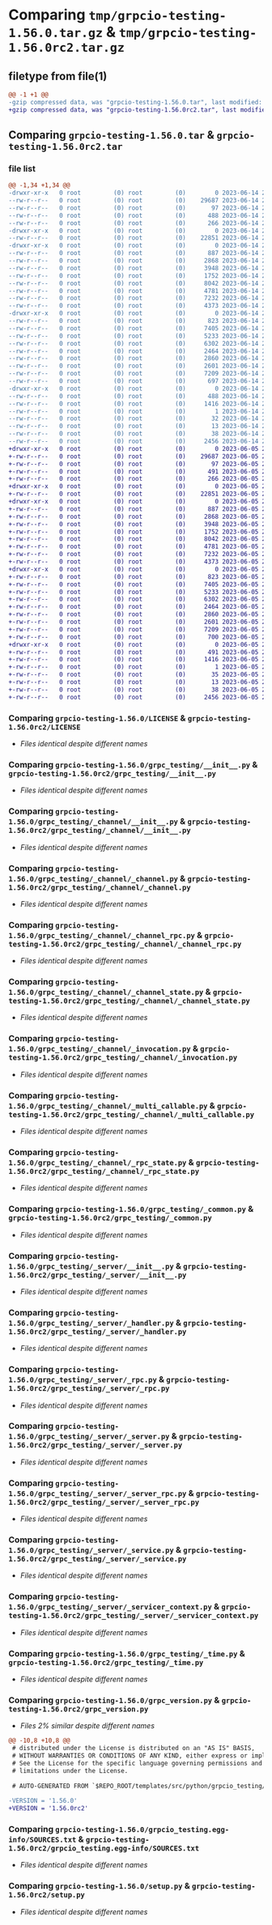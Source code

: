 # Comparing `tmp/grpcio-testing-1.56.0.tar.gz` & `tmp/grpcio-testing-1.56.0rc2.tar.gz`

## filetype from file(1)

```diff
@@ -1 +1 @@
-gzip compressed data, was "grpcio-testing-1.56.0.tar", last modified: Wed Jun 14 20:38:20 2023, max compression
+gzip compressed data, was "grpcio-testing-1.56.0rc2.tar", last modified: Mon Jun  5 20:57:22 2023, max compression
```

## Comparing `grpcio-testing-1.56.0.tar` & `grpcio-testing-1.56.0rc2.tar`

### file list

```diff
@@ -1,34 +1,34 @@
-drwxr-xr-x   0 root         (0) root         (0)        0 2023-06-14 20:38:20.164763 grpcio-testing-1.56.0/
--rw-r--r--   0 root         (0) root         (0)    29687 2023-06-14 20:38:20.000000 grpcio-testing-1.56.0/LICENSE
--rw-r--r--   0 root         (0) root         (0)       97 2023-06-14 20:30:35.000000 grpcio-testing-1.56.0/MANIFEST.in
--rw-r--r--   0 root         (0) root         (0)      488 2023-06-14 20:38:20.164763 grpcio-testing-1.56.0/PKG-INFO
--rw-r--r--   0 root         (0) root         (0)      266 2023-06-14 20:30:35.000000 grpcio-testing-1.56.0/README.rst
-drwxr-xr-x   0 root         (0) root         (0)        0 2023-06-14 20:38:20.156762 grpcio-testing-1.56.0/grpc_testing/
--rw-r--r--   0 root         (0) root         (0)    22851 2023-06-14 20:30:35.000000 grpcio-testing-1.56.0/grpc_testing/__init__.py
-drwxr-xr-x   0 root         (0) root         (0)        0 2023-06-14 20:38:20.160763 grpcio-testing-1.56.0/grpc_testing/_channel/
--rw-r--r--   0 root         (0) root         (0)      887 2023-06-14 20:30:35.000000 grpcio-testing-1.56.0/grpc_testing/_channel/__init__.py
--rw-r--r--   0 root         (0) root         (0)     2868 2023-06-14 20:30:35.000000 grpcio-testing-1.56.0/grpc_testing/_channel/_channel.py
--rw-r--r--   0 root         (0) root         (0)     3948 2023-06-14 20:30:35.000000 grpcio-testing-1.56.0/grpc_testing/_channel/_channel_rpc.py
--rw-r--r--   0 root         (0) root         (0)     1752 2023-06-14 20:30:35.000000 grpcio-testing-1.56.0/grpc_testing/_channel/_channel_state.py
--rw-r--r--   0 root         (0) root         (0)     8042 2023-06-14 20:30:35.000000 grpcio-testing-1.56.0/grpc_testing/_channel/_invocation.py
--rw-r--r--   0 root         (0) root         (0)     4781 2023-06-14 20:30:35.000000 grpcio-testing-1.56.0/grpc_testing/_channel/_multi_callable.py
--rw-r--r--   0 root         (0) root         (0)     7232 2023-06-14 20:30:35.000000 grpcio-testing-1.56.0/grpc_testing/_channel/_rpc_state.py
--rw-r--r--   0 root         (0) root         (0)     4373 2023-06-14 20:30:35.000000 grpcio-testing-1.56.0/grpc_testing/_common.py
-drwxr-xr-x   0 root         (0) root         (0)        0 2023-06-14 20:38:20.160763 grpcio-testing-1.56.0/grpc_testing/_server/
--rw-r--r--   0 root         (0) root         (0)      823 2023-06-14 20:30:35.000000 grpcio-testing-1.56.0/grpc_testing/_server/__init__.py
--rw-r--r--   0 root         (0) root         (0)     7405 2023-06-14 20:30:35.000000 grpcio-testing-1.56.0/grpc_testing/_server/_handler.py
--rw-r--r--   0 root         (0) root         (0)     5233 2023-06-14 20:30:35.000000 grpcio-testing-1.56.0/grpc_testing/_server/_rpc.py
--rw-r--r--   0 root         (0) root         (0)     6302 2023-06-14 20:30:35.000000 grpcio-testing-1.56.0/grpc_testing/_server/_server.py
--rw-r--r--   0 root         (0) root         (0)     2464 2023-06-14 20:30:35.000000 grpcio-testing-1.56.0/grpc_testing/_server/_server_rpc.py
--rw-r--r--   0 root         (0) root         (0)     2860 2023-06-14 20:30:35.000000 grpcio-testing-1.56.0/grpc_testing/_server/_service.py
--rw-r--r--   0 root         (0) root         (0)     2601 2023-06-14 20:30:35.000000 grpcio-testing-1.56.0/grpc_testing/_server/_servicer_context.py
--rw-r--r--   0 root         (0) root         (0)     7209 2023-06-14 20:30:35.000000 grpcio-testing-1.56.0/grpc_testing/_time.py
--rw-r--r--   0 root         (0) root         (0)      697 2023-06-14 20:30:35.000000 grpcio-testing-1.56.0/grpc_version.py
-drwxr-xr-x   0 root         (0) root         (0)        0 2023-06-14 20:38:20.164763 grpcio-testing-1.56.0/grpcio_testing.egg-info/
--rw-r--r--   0 root         (0) root         (0)      488 2023-06-14 20:38:20.000000 grpcio-testing-1.56.0/grpcio_testing.egg-info/PKG-INFO
--rw-r--r--   0 root         (0) root         (0)     1416 2023-06-14 20:38:20.000000 grpcio-testing-1.56.0/grpcio_testing.egg-info/SOURCES.txt
--rw-r--r--   0 root         (0) root         (0)        1 2023-06-14 20:38:20.000000 grpcio-testing-1.56.0/grpcio_testing.egg-info/dependency_links.txt
--rw-r--r--   0 root         (0) root         (0)       32 2023-06-14 20:38:20.000000 grpcio-testing-1.56.0/grpcio_testing.egg-info/requires.txt
--rw-r--r--   0 root         (0) root         (0)       13 2023-06-14 20:38:20.000000 grpcio-testing-1.56.0/grpcio_testing.egg-info/top_level.txt
--rw-r--r--   0 root         (0) root         (0)       38 2023-06-14 20:38:20.164763 grpcio-testing-1.56.0/setup.cfg
--rw-r--r--   0 root         (0) root         (0)     2456 2023-06-14 20:30:35.000000 grpcio-testing-1.56.0/setup.py
+drwxr-xr-x   0 root         (0) root         (0)        0 2023-06-05 20:57:22.420162 grpcio-testing-1.56.0rc2/
+-rw-r--r--   0 root         (0) root         (0)    29687 2023-06-05 20:57:22.000000 grpcio-testing-1.56.0rc2/LICENSE
+-rw-r--r--   0 root         (0) root         (0)       97 2023-06-05 20:49:43.000000 grpcio-testing-1.56.0rc2/MANIFEST.in
+-rw-r--r--   0 root         (0) root         (0)      491 2023-06-05 20:57:22.420162 grpcio-testing-1.56.0rc2/PKG-INFO
+-rw-r--r--   0 root         (0) root         (0)      266 2023-06-05 20:49:43.000000 grpcio-testing-1.56.0rc2/README.rst
+drwxr-xr-x   0 root         (0) root         (0)        0 2023-06-05 20:57:22.416162 grpcio-testing-1.56.0rc2/grpc_testing/
+-rw-r--r--   0 root         (0) root         (0)    22851 2023-06-05 20:49:43.000000 grpcio-testing-1.56.0rc2/grpc_testing/__init__.py
+drwxr-xr-x   0 root         (0) root         (0)        0 2023-06-05 20:57:22.416162 grpcio-testing-1.56.0rc2/grpc_testing/_channel/
+-rw-r--r--   0 root         (0) root         (0)      887 2023-06-05 20:49:43.000000 grpcio-testing-1.56.0rc2/grpc_testing/_channel/__init__.py
+-rw-r--r--   0 root         (0) root         (0)     2868 2023-06-05 20:49:43.000000 grpcio-testing-1.56.0rc2/grpc_testing/_channel/_channel.py
+-rw-r--r--   0 root         (0) root         (0)     3948 2023-06-05 20:49:43.000000 grpcio-testing-1.56.0rc2/grpc_testing/_channel/_channel_rpc.py
+-rw-r--r--   0 root         (0) root         (0)     1752 2023-06-05 20:49:43.000000 grpcio-testing-1.56.0rc2/grpc_testing/_channel/_channel_state.py
+-rw-r--r--   0 root         (0) root         (0)     8042 2023-06-05 20:49:43.000000 grpcio-testing-1.56.0rc2/grpc_testing/_channel/_invocation.py
+-rw-r--r--   0 root         (0) root         (0)     4781 2023-06-05 20:49:43.000000 grpcio-testing-1.56.0rc2/grpc_testing/_channel/_multi_callable.py
+-rw-r--r--   0 root         (0) root         (0)     7232 2023-06-05 20:49:43.000000 grpcio-testing-1.56.0rc2/grpc_testing/_channel/_rpc_state.py
+-rw-r--r--   0 root         (0) root         (0)     4373 2023-06-05 20:49:43.000000 grpcio-testing-1.56.0rc2/grpc_testing/_common.py
+drwxr-xr-x   0 root         (0) root         (0)        0 2023-06-05 20:57:22.420162 grpcio-testing-1.56.0rc2/grpc_testing/_server/
+-rw-r--r--   0 root         (0) root         (0)      823 2023-06-05 20:49:43.000000 grpcio-testing-1.56.0rc2/grpc_testing/_server/__init__.py
+-rw-r--r--   0 root         (0) root         (0)     7405 2023-06-05 20:49:43.000000 grpcio-testing-1.56.0rc2/grpc_testing/_server/_handler.py
+-rw-r--r--   0 root         (0) root         (0)     5233 2023-06-05 20:49:43.000000 grpcio-testing-1.56.0rc2/grpc_testing/_server/_rpc.py
+-rw-r--r--   0 root         (0) root         (0)     6302 2023-06-05 20:49:43.000000 grpcio-testing-1.56.0rc2/grpc_testing/_server/_server.py
+-rw-r--r--   0 root         (0) root         (0)     2464 2023-06-05 20:49:43.000000 grpcio-testing-1.56.0rc2/grpc_testing/_server/_server_rpc.py
+-rw-r--r--   0 root         (0) root         (0)     2860 2023-06-05 20:49:43.000000 grpcio-testing-1.56.0rc2/grpc_testing/_server/_service.py
+-rw-r--r--   0 root         (0) root         (0)     2601 2023-06-05 20:49:43.000000 grpcio-testing-1.56.0rc2/grpc_testing/_server/_servicer_context.py
+-rw-r--r--   0 root         (0) root         (0)     7209 2023-06-05 20:49:43.000000 grpcio-testing-1.56.0rc2/grpc_testing/_time.py
+-rw-r--r--   0 root         (0) root         (0)      700 2023-06-05 20:49:43.000000 grpcio-testing-1.56.0rc2/grpc_version.py
+drwxr-xr-x   0 root         (0) root         (0)        0 2023-06-05 20:57:22.420162 grpcio-testing-1.56.0rc2/grpcio_testing.egg-info/
+-rw-r--r--   0 root         (0) root         (0)      491 2023-06-05 20:57:22.000000 grpcio-testing-1.56.0rc2/grpcio_testing.egg-info/PKG-INFO
+-rw-r--r--   0 root         (0) root         (0)     1416 2023-06-05 20:57:22.000000 grpcio-testing-1.56.0rc2/grpcio_testing.egg-info/SOURCES.txt
+-rw-r--r--   0 root         (0) root         (0)        1 2023-06-05 20:57:22.000000 grpcio-testing-1.56.0rc2/grpcio_testing.egg-info/dependency_links.txt
+-rw-r--r--   0 root         (0) root         (0)       35 2023-06-05 20:57:22.000000 grpcio-testing-1.56.0rc2/grpcio_testing.egg-info/requires.txt
+-rw-r--r--   0 root         (0) root         (0)       13 2023-06-05 20:57:22.000000 grpcio-testing-1.56.0rc2/grpcio_testing.egg-info/top_level.txt
+-rw-r--r--   0 root         (0) root         (0)       38 2023-06-05 20:57:22.420162 grpcio-testing-1.56.0rc2/setup.cfg
+-rw-r--r--   0 root         (0) root         (0)     2456 2023-06-05 20:49:43.000000 grpcio-testing-1.56.0rc2/setup.py
```

### Comparing `grpcio-testing-1.56.0/LICENSE` & `grpcio-testing-1.56.0rc2/LICENSE`

 * *Files identical despite different names*

### Comparing `grpcio-testing-1.56.0/grpc_testing/__init__.py` & `grpcio-testing-1.56.0rc2/grpc_testing/__init__.py`

 * *Files identical despite different names*

### Comparing `grpcio-testing-1.56.0/grpc_testing/_channel/__init__.py` & `grpcio-testing-1.56.0rc2/grpc_testing/_channel/__init__.py`

 * *Files identical despite different names*

### Comparing `grpcio-testing-1.56.0/grpc_testing/_channel/_channel.py` & `grpcio-testing-1.56.0rc2/grpc_testing/_channel/_channel.py`

 * *Files identical despite different names*

### Comparing `grpcio-testing-1.56.0/grpc_testing/_channel/_channel_rpc.py` & `grpcio-testing-1.56.0rc2/grpc_testing/_channel/_channel_rpc.py`

 * *Files identical despite different names*

### Comparing `grpcio-testing-1.56.0/grpc_testing/_channel/_channel_state.py` & `grpcio-testing-1.56.0rc2/grpc_testing/_channel/_channel_state.py`

 * *Files identical despite different names*

### Comparing `grpcio-testing-1.56.0/grpc_testing/_channel/_invocation.py` & `grpcio-testing-1.56.0rc2/grpc_testing/_channel/_invocation.py`

 * *Files identical despite different names*

### Comparing `grpcio-testing-1.56.0/grpc_testing/_channel/_multi_callable.py` & `grpcio-testing-1.56.0rc2/grpc_testing/_channel/_multi_callable.py`

 * *Files identical despite different names*

### Comparing `grpcio-testing-1.56.0/grpc_testing/_channel/_rpc_state.py` & `grpcio-testing-1.56.0rc2/grpc_testing/_channel/_rpc_state.py`

 * *Files identical despite different names*

### Comparing `grpcio-testing-1.56.0/grpc_testing/_common.py` & `grpcio-testing-1.56.0rc2/grpc_testing/_common.py`

 * *Files identical despite different names*

### Comparing `grpcio-testing-1.56.0/grpc_testing/_server/__init__.py` & `grpcio-testing-1.56.0rc2/grpc_testing/_server/__init__.py`

 * *Files identical despite different names*

### Comparing `grpcio-testing-1.56.0/grpc_testing/_server/_handler.py` & `grpcio-testing-1.56.0rc2/grpc_testing/_server/_handler.py`

 * *Files identical despite different names*

### Comparing `grpcio-testing-1.56.0/grpc_testing/_server/_rpc.py` & `grpcio-testing-1.56.0rc2/grpc_testing/_server/_rpc.py`

 * *Files identical despite different names*

### Comparing `grpcio-testing-1.56.0/grpc_testing/_server/_server.py` & `grpcio-testing-1.56.0rc2/grpc_testing/_server/_server.py`

 * *Files identical despite different names*

### Comparing `grpcio-testing-1.56.0/grpc_testing/_server/_server_rpc.py` & `grpcio-testing-1.56.0rc2/grpc_testing/_server/_server_rpc.py`

 * *Files identical despite different names*

### Comparing `grpcio-testing-1.56.0/grpc_testing/_server/_service.py` & `grpcio-testing-1.56.0rc2/grpc_testing/_server/_service.py`

 * *Files identical despite different names*

### Comparing `grpcio-testing-1.56.0/grpc_testing/_server/_servicer_context.py` & `grpcio-testing-1.56.0rc2/grpc_testing/_server/_servicer_context.py`

 * *Files identical despite different names*

### Comparing `grpcio-testing-1.56.0/grpc_testing/_time.py` & `grpcio-testing-1.56.0rc2/grpc_testing/_time.py`

 * *Files identical despite different names*

### Comparing `grpcio-testing-1.56.0/grpc_version.py` & `grpcio-testing-1.56.0rc2/grpc_version.py`

 * *Files 2% similar despite different names*

```diff
@@ -10,8 +10,8 @@
 # distributed under the License is distributed on an "AS IS" BASIS,
 # WITHOUT WARRANTIES OR CONDITIONS OF ANY KIND, either express or implied.
 # See the License for the specific language governing permissions and
 # limitations under the License.
 
 # AUTO-GENERATED FROM `$REPO_ROOT/templates/src/python/grpcio_testing/grpc_version.py.template`!!!
 
-VERSION = '1.56.0'
+VERSION = '1.56.0rc2'
```

### Comparing `grpcio-testing-1.56.0/grpcio_testing.egg-info/SOURCES.txt` & `grpcio-testing-1.56.0rc2/grpcio_testing.egg-info/SOURCES.txt`

 * *Files identical despite different names*

### Comparing `grpcio-testing-1.56.0/setup.py` & `grpcio-testing-1.56.0rc2/setup.py`

 * *Files identical despite different names*

